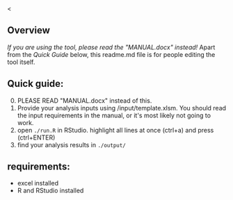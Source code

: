 
<
## Overview
*If you are using the tool, please read the "MANUAL.docx" instead!*
Apart from the *Quick Guide* below, this readme.md file is for people editing the tool itself.

## Quick guide:
0. PLEASE READ "MANUAL.docx" instead of this.
1. Provide your analysis inputs using /input/template.xlsm. You should read the input requirements in the manual, or it's most likely not going to work.
4. open `./run.R` in RStudio. highlight all lines at once (ctrl+a) and press (ctrl+ENTER)
5. find your analysis results in `./output/`


## requirements:
- excel installed
- R and RStudio installed
